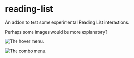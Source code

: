 # reading-list
An addon to test some experimental Reading List interactions.

Perhaps some images would be more explanatory?

![The hover menu.](https://dl.dropboxusercontent.com/u/2301433/Screenshots/HoverMenu2.gif)

![The combo menu.](https://dl.dropboxusercontent.com/u/2301433/Screenshots/ComboMenu.gif)
